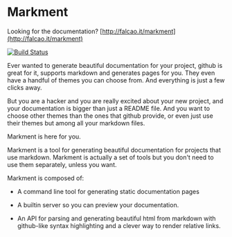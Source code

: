 # Markment

Looking for the documentation? [http://falcao.it/markment](http://falcao.it/markment)

[![Build Status](https://secure.travis-ci.org/gabrielfalcao/markment.png?branch=master)](http://travis-ci.org/#!/gabrielfalcao/markment)

Ever wanted to generate beautiful documentation for your project,
github is great for it, supports markdown and generates pages for
you. They even have a handful of themes you can choose from. And
everything is just a few clicks away.

But you are a hacker and you are really excited about your new
project, and your documentation is bigger than just a README file. And
you want to choose other themes than the ones that github provide, or
even just use their themes but among all your markdown files.

Markment is here for you.

Markment is a tool for generating beautiful documentation for projects
that use markdown. Markment is actually a set of tools but you don't
need to use them separately, unless you want.

Markment is composed of:

* A command line tool for generating static documentation pages

* A builtin server so you can preview your documentation.

* An API for parsing and generating beautiful html from markdown with github-like syntax highlighting and a clever way to render relative links.
